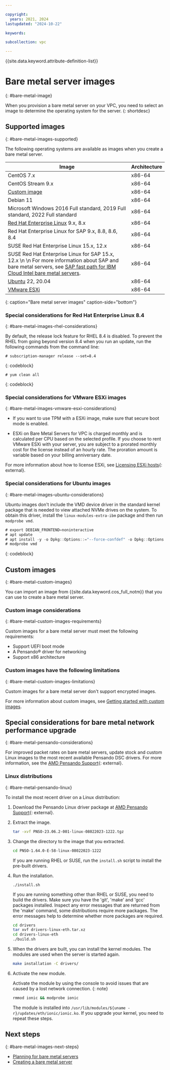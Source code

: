 ```yaml
---

copyright:
  years: 2021, 2024
lastupdated: "2024-10-22"

keywords:

subcollection: vpc

---
```


{{site.data.keyword.attribute-definition-list}}

# Bare metal server images
{: #bare-metal-image}

When you provision a bare metal server on your VPC, you need to select an image to determine the operating system for the server.
{: shortdesc}

## Supported images
{: #bare-metal-images-supported}

The following operating systems are available as images when you create a bare metal server.

| Image | Architecture |
|---|---|
| CentOS 7.x | x86-64 |
| CentOS Stream 9.x | x86-64 |
| [Custom image](#bare-metal-custom-images) | x86-64 |
| Debian 11 | x86-64 |
| Microsoft Windows 2016 Full standard, 2019 Full standard, 2022 Full standard | x86-64 |
| [Red Hat Enterprise Linux](#bare-metal-images-rhel-considerations) 9.x, 8.x| x86-64 |
| Red Hat Enterprise Linux for SAP 9.x, 8.8, 8.6, 8.4 | x86-64 |
| SUSE Red Hat Enterprise Linux 15.x, 12.x | x86-64 |
| SUSE Red Hat Enterprise Linux for SAP 15.x, 12.x  \n  \n For more information about SAP and bare metal servers, see [SAP fast path for IBM Cloud Intel bare metal servers](/docs/sap?topic=sap-fast-path-site-map-intel-bm). | x86-64 |
| [Ubuntu](#bare-metal-images-ubuntu-considerations) 22, 20.04 | x86-64 |
| [VMware ESXi](#bare-metal-images-vmware-esxi-considerations) | x86-64 |
{: caption="Bare metal server images" caption-side="bottom"}

### Special considerations for Red Hat Enterprise Linux 8.4
{: #bare-metal-images-rhel-considerations}

By default, the release lock feature for RHEL 8.4 is disabled. To prevent the RHEL from going beyond version 8.4 when you run an update, run the following commands from the command line:

   ```text
   # subscription-manager release --set=8.4
   ```
 {: codeblock}

   ```text
   # yum clean all
   ```
   {: codeblock}

### Special considerations for VMware ESXi images
{: #bare-metal-images-vmware-esxi-considerations}

* If you want to use TPM with a ESXi image, make sure that secure boot mode is enabled.

* ESXi on Bare Metal Servers for VPC is charged monthly and is calculated per CPU based on the selected profile. If you choose to rent VMware ESXi with your server, you are subject to a prorated monthly cost for the license instead of an hourly rate. The proration amount is variable based on your billing anniversary date.

For more information about how to license ESXi, see [Licensing ESXi hosts](https://docs.vmware.com/en/VMware-vSphere/7.0/com.vmware.esxi.install.doc/GUID-28D25806-748B-49C0-97A1-E7DE5CB335A9.html){: external}.

### Special considerations for Ubuntu images
{: #bare-metal-images-ubuntu-considerations}

Ubuntu images don't include the VMD device driver in the standard kernel package that is needed to view attached NVMe drives on the system. To obtain this driver, install the `linux-modules-extra-ibm` package and then run `modprobe vmd`.

```java
# export DEBIAN_FRONTEND=noninteractive
# apt update
# apt install -y -o Dpkg::Options::="--force-confdef" -o Dpkg::Options::="--force-confold" linux-modules-extra-ibm linux-modules-extra-$(uname -r)
# modprobe vmd
```
{: codeblock}

## Custom images
{: #bare-metal-custom-images}

You can import an image from {{site.data.keyword.cos_full_notm}} that you can use to create a bare metal server.

### Custom image considerations
{: #bare-metal-custom-images-requirements}

Custom images for a bare metal server must meet the following requirements:

* Support UEFI boot mode
* A Pensando&reg; driver for networking
* Support x86 architecture

### Custom images have the following limitations
{: #bare-metal-custom-images-limitations}

Custom images for a bare metal server don't support encrypted images.

For more information about custom images, see [Getting started with custom images](/docs/vpc?topic=vpc-planning-custom-images).

## Special considerations for bare metal network performance upgrade
{: #bare-metal-pensando-considerations}

For improved packet rates on bare metal servers, update stock and custom Linux images to the most recent available Pensando DSC drivers. For more information, see the [AMD Pensando Support](https://www.amd.com/en/support/accelerators/pensando.html){: external}.

### Linux distributions
{: #bare-metal-pensando-linux}

To install the most recent driver on a Linux distribution:

1. Download the Pensando Linux driver package at [AMD Pensando Support](https://www.amd.com/en/support/accelerators/pensando.html){: external}.

2. Extract the image.

   ```sh
   tar -xvf PNSO-23.06.2-001-linux-08022023-1222.tgz
   ```

3. Change the directory to the image that you extracted.

   ```sh
   cd PNSO-1.64.0-E-58-linux-08022023-1222
   ```

   If you are running RHEL or SUSE, run the `install.sh` script to install the pre-built drivers.

4. Run the installation.

   `./install.sh`

   If you are running something other than RHEL or SUSE, you need to build the drivers. Make sure you have the 'git', 'make' and 'gcc' packages installed. Inspect any error messages that are returned from the 'make' command, some distributions require more packages. The error messages help to determine whether more packages are required.

   ```sh
   cd drivers
   tar xvf drivers-linux-eth.tar.xz
   cd drivers-linux-eth
   ./build.sh
   ```

5. When the drivers are built, you can install the kernel modules. The modules are used when the server is started again.

   ```sh
   make installation -C drivers/
   ```

6. Activate the new module.

   Activate the module by using the console to avoid issues that are caused by a lost network connection.
   {: note}

   ```sh
   rmmod ionic && modprobe ionic
   ```

   The module is installed into `/usr/lib/modules/${uname -r}/updates/eth/ionic/ionic.ko`. If you upgrade your kernel, you need to repeat these steps.

## Next steps
{: #bare-metal-images-next-steps}

* [Planning for bare metal servers](/docs/vpc?topic=vpc-planning-for-bare-metal-servers)
* [Creating a bare metal server](/docs/vpc?topic=vpc-creating-bare-metal-servers)
